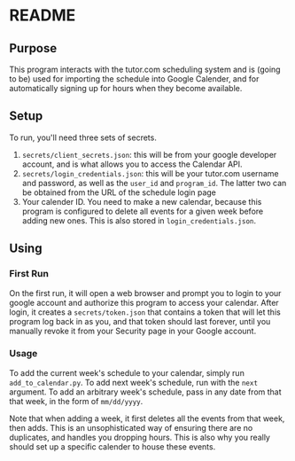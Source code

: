 # README

## Purpose

This program interacts with the tutor.com scheduling system and is (going to be) used for importing the schedule into Google Calender, and for automatically signing up for hours when they become available. 

## Setup

To run, you'll need three sets of secrets.

1. `secrets/client_secrets.json`: this will be from your google developer account, and is what allows you to access the Calendar API.
2. `secrets/login_credentials.json`: this will be your tutor.com username and password, as well as the `user_id` and `program_id`. The latter two can be obtained from the URL of the schedule login page
3. Your calender ID. You need to make a new calendar, because this program is configured to delete all events for a given week before adding new ones. This is also stored in `login_credentials.json`.

## Using

### First Run

On the first run, it will open a web browser and prompt you to login to your google account and authorize this program to access your calendar. After login, it creates a `secrets/token.json` that contains a token that will let this program log back in as you, and that token should last forever, until you manually revoke it from your Security page in your Google account.

### Usage

To add the current week's schedule to your calendar, simply run `add_to_calendar.py`. To add next week's schedule, run with the `next` argument. To add an arbitrary week's schedule, pass in any date from that that week, in the form of `mm/dd/yyyy`.

Note that when adding a week, it first deletes all the events from that week, then adds. This is an unsophisticated way of ensuring there are no duplicates, and handles you dropping hours. This is also why you really should set up a specific calender to house these events. 